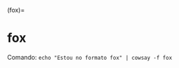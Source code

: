(fox)=

# fox

Comando: `echo "Estou no formato fox" | cowsay -f fox`

```{literalinclude} saidas/fox.txt 
```

